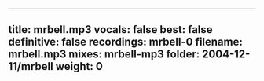 
---
title: mrbell.mp3
vocals: false
best: false
definitive: false
recordings: mrbell-0
filename: mrbell.mp3
mixes: mrbell-mp3
folder: 2004-12-11/mrbell
weight: 0
---
